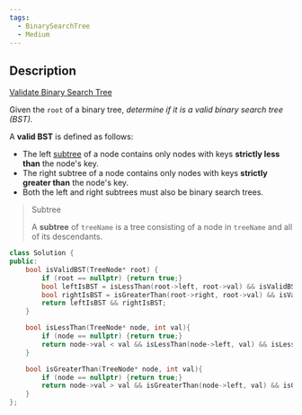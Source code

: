 ```yaml
---
tags:
  - BinarySearchTree
  - Medium
---
```


## Description
[Validate Binary Search Tree](https://leetcode.com/problems/validate-binary-search-tree/description/)

Given the `root` of a binary tree, _determine if it is a valid binary search tree (BST)._

A **valid BST** is defined as follows:

- The left [subtree]() of a node contains only nodes with keys **strictly less than** the node's key.
- The right subtree of a node contains only nodes with keys **strictly greater than** the node's key.
- Both the left and right subtrees must also be binary search trees.

> Subtree
> 
> A **subtree** of `treeName` is a tree consisting of a node in `treeName` and all of its descendants.

```cpp
class Solution {
public:
    bool isValidBST(TreeNode* root) {
        if (root == nullptr) {return true;}
        bool leftIsBST = isLessThan(root->left, root->val) && isValidBST(root->left);
        bool rightIsBST = isGreaterThan(root->right, root->val) && isValidBST(root->right);
        return leftIsBST && rightIsBST;
    }

    bool isLessThan(TreeNode* node, int val){
        if (node == nullptr) {return true;}
        return node->val < val && isLessThan(node->left, val) && isLessThan(node->right, val);
    }

    bool isGreaterThan(TreeNode* node, int val){
        if (node == nullptr) {return true;}
        return node->val > val && isGreaterThan(node->left, val) && isGreaterThan(node->right, val);
    }
};
```